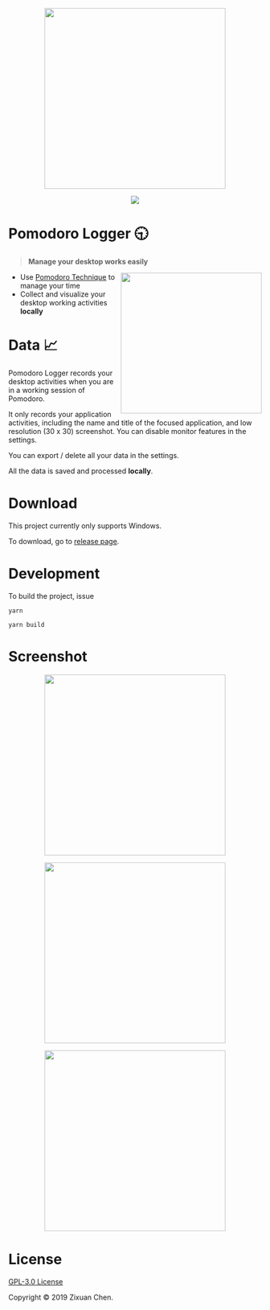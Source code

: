 
<p align="center">
  <img src="https://i.postimg.cc/hvjXfB94/icon.png" width="360"/>
</p>


<p align="center">
  <a href="https://circleci.com/gh/rem2016/PomodoroLogger">
    <img src="https://circleci.com/gh/rem2016/PomodoroLogger.svg?style=svg"/>
  </a>
</p>



# Pomodoro Logger :clock930:

> **Manage your desktop works easily**


<img align="right" src="https://i.postimg.cc/0j8FJ70x/image.png" height="280"/>

- Use [Pomodoro Technique](https://en.wikipedia.org/wiki/Pomodoro_Technique) to manage your time
- Collect and visualize your desktop working activities **locally**


# Data :chart_with_upwards_trend:

Pomodoro Logger records your desktop activities when you are in a working session of Pomodoro. 

It only records your application activities, including the name and title of the focused application, and low resolution (30 x 30) screenshot. You can disable monitor features in the settings.

You can export / delete all your data in the settings. 

All the data is saved and processed **locally**.

# Download

This project currently only supports Windows.

To download, go to [release page](https://github.com/rem2016/PomodoroLogger/releases).


# Development

To build the project, issue

```
yarn

yarn build
```


# Screenshot


<p align="center">
  <img src="https://i.postimg.cc/J4dZyJNL/image.png" width="360"/>
</p>
<p align="center">
  <img src="https://i.postimg.cc/L8cPDpQQ/image.png" width="360"/>
</p>
<p align="center">
  <img src="https://i.postimg.cc/05S76rtM/image.png" width="360"/>
</p>



# License


[GPL-3.0 License](./LICENSE)

Copyright © 2019 Zixuan Chen.
